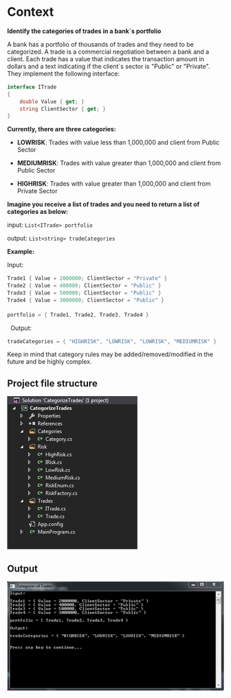 Context
========
**Identify the categories of trades in a bank´s portfolio**

A bank has a portfolio of thousands of trades and they need to be categorized.
A trade is a commercial negotiation between a bank and a client.
Each trade has a value that indicates the transaction amount in dollars and a
text indicating if the client´s sector is &quot;Public&quot; or &quot;Private&quot;. They implement the
following interface:

```csharp
interface ITrade
{
    double Value { get; }
    string ClientSector { get; }
}
```

**Currently, there are three categories:**

 - **LOWRISK**: Trades with value less than 1,000,000 and client from Public Sector

 - **MEDIUMRISK**: Trades with value greater than 1,000,000 and client from Public Sector

 - **HIGHRISK**: Trades with value greater than 1,000,000 and client from Private Sector

**Imagine you receive a list of trades and you need to return a list of categories as below:**

input: ``` List<ITrade> portfolio ```

output: ``` List<string> tradeCategories ```

**Example:**

Input:
```csharp
Trade1 { Value = 2000000; ClientSector = "Private" }
Trade2 { Value = 400000; ClientSector = "Public" }
Trade3 { Value = 500000; ClientSector = "Public" }
Trade4 { Value = 3000000; ClientSector = "Public" }

portfolio = { Trade1, Trade2, Trade3, Trade4 }
```
 
Output:
```csharp
tradeCategories = { "HIGHRISK", "LOWRISK", "LOWRISK", "MEDIUMRISK" }
```

Keep in mind that category rules may be added/removed/modified
in the future and be highly complex.

Project file structure
----------------------

![Project file structure](https://github.com/adevecchi/categorize-trades/blob/master/images/structure.png)

Output
------

![Project file structure](https://github.com/adevecchi/categorize-trades/blob/master/images/output.png)
